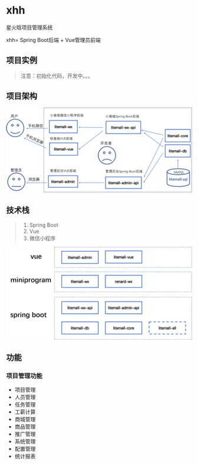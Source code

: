 # xhh

星火晗项目管理系统

xhh= Spring Boot后端 + Vue管理员前端 

## 项目实例

> 注意：初始化代码，开发中。。。

## 项目架构
![](./doc/pic/1.png)    

## 技术栈

> 1. Spring Boot
> 2. Vue
> 3. 微信小程序

![](doc/pic/2.png)    

## 功能

### 项目管理功能

* 项目管理
* 人员管理
* 任务管理
* 工薪计算
* 商城管理
* 商品管理
* 推广管理
* 系统管理
* 配置管理
* 统计报表

